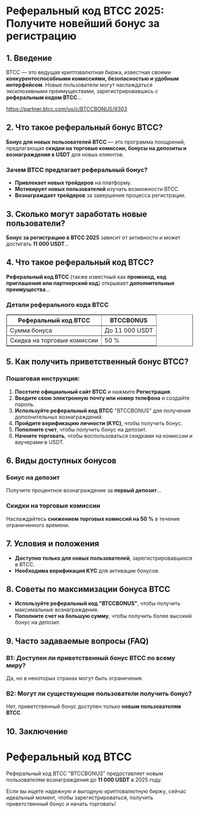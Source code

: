 <h1>Реферальный код BTCC 2025: Получите новейший бонус за регистрацию</h1>
<h2>1. Введение</h2>
<p>BTCC — это ведущая криптовалютная биржа, известная своими <strong>конкурентоспособными комиссиями, безопасностью и удобным интерфейсом</strong>. Новые пользователи могут наслаждаться эксклюзивными преимуществами, зарегистрировавшись с <strong>реферальным кодом BTCC</strong>...</p>
<a href="https://partner.btcc.com/us/c/BTCCBONUS/9303" target="_blank">https://partner.btcc.com/us/c/BTCCBONUS/9303</a>

<h2>2. Что такое реферальный бонус BTCC?</h2>
<p><strong>Бонус для новых пользователей BTCC</strong> — это программа поощрений, предлагающая <strong>скидки на торговые комиссии, бонусы на депозиты и вознаграждения в USDT</strong> для новых клиентов.</p>
<h3>Зачем BTCC предлагает реферальный бонус?</h3>
<ul>
<li><strong>Привлекает новых трейдеров</strong> на платформу.</li>
<li><strong>Мотивирует новых пользователей</strong> изучать возможности BTCC.</li>
<li><strong>Вознаграждает трейдеров</strong> за завершение процесса регистрации.</li>
</ul>
<h2>3. Сколько могут заработать новые пользователи?</h2>
<p><strong>Бонус за регистрацию в BTCC 2025</strong> зависит от активности и может достигать <strong>11 000 USDT</strong>...</p>
<h2>4. Что такое реферальный код BTCC?</h2>
<p><strong>Реферальный код BTCC</strong> (также известный как <strong>промокод, код приглашения или партнерский код</strong>) открывает <strong>дополнительные преимущества</strong>...</p>
<h3>Детали реферального кода BTCC</h3>
<table border="1">
<tr>
<th>Реферальный код BTCC</th>
<th>BTCCBONUS</th>
</tr>
<tr>
<td>Сумма бонуса</td>
<td>До 11 000 USDT</td>
</tr>
<tr>
<td>Скидка на торговые комиссии</td>
<td>50 %</td>
</tr>
</table>
<h2>5. Как получить приветственный бонус BTCC?</h2>
<h3>Пошаговая инструкция:</h3>
<ol>
<li><strong>Посетите официальный сайт BTCC</strong> и нажмите <strong>Регистрация</strong>.</li>
<li><strong>Введите свою электронную почту или номер телефона</strong> и создайте пароль.</li>
<li><strong>Используйте реферальный код BTCC</strong> "BTCCBONUS" для получения дополнительных вознаграждений.</li>
<li><strong>Пройдите верификацию личности (KYC)</strong>, чтобы получить бонус.</li>
<li><strong>Пополните счет</strong>, чтобы получить бонус на депозит.</li>
<li><strong>Начните торговать</strong>, чтобы воспользоваться скидками на комиссии и ваучерами в USDT.</li>
</ol>
<h2>6. Виды доступных бонусов</h2>
<h3>Бонус на депозит</h3>
<p>Получите процентное вознаграждение за <strong>первый депозит</strong>...</p>
<h3>Скидки на торговые комиссии</h3>
<p>Наслаждайтесь <strong>снижением торговых комиссий на 50 %</strong> в течение ограниченного времени.</p>
<h2>7. Условия и положения</h2>
<ul>
<li><strong>Доступно только для новых пользователей</strong>, зарегистрировавшихся в BTCC.</li>
<li><strong>Необходима верификация KYC</strong> для активации бонусов.</li>
</ul>
<h2>8. Советы по максимизации бонуса BTCC</h2>
<ul>
<li><strong>Используйте реферальный код "BTCCBONUS"</strong>, чтобы получить максимальные вознаграждения.</li>
<li><strong>Пополните счет на большую сумму</strong>, чтобы получить более высокий бонус на депозит.</li>
</ul>
<h2>9. Часто задаваемые вопросы (FAQ)</h2>
<h3>В1: Доступен ли приветственный бонус BTCC по всему миру?</h3>
<p>Да, но в некоторых странах могут быть ограничения.</p>
<h3>В2: Могут ли существующие пользователи получить бонус?</h3>
<p>Нет, приветственный бонус доступен только <strong>новым пользователям BTCC</strong>.</p>
<h2>10. Заключение</h2>
<h1>Реферальный код BTCC</h1>
<p>Реферальный код BTCC <span class="bonus-code">"BTCCBONUS"</span> предоставляет новым пользователям вознаграждения до <strong>11 000 USDT</strong> в 2025 году.</p>
<p>Если вы ищете надежную и выгодную криптовалютную биржу, сейчас идеальный момент, чтобы зарегистрироваться, получить приветственный бонус и начать торговать!</p>
</div>
</body>
</html>
